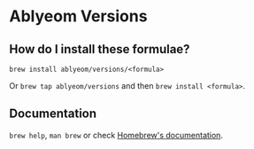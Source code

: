 # Ablyeom Versions

## How do I install these formulae?

`brew install ablyeom/versions/<formula>`

Or `brew tap ablyeom/versions` and then `brew install <formula>`.

## Documentation

`brew help`, `man brew` or check [Homebrew's documentation](https://docs.brew.sh).
